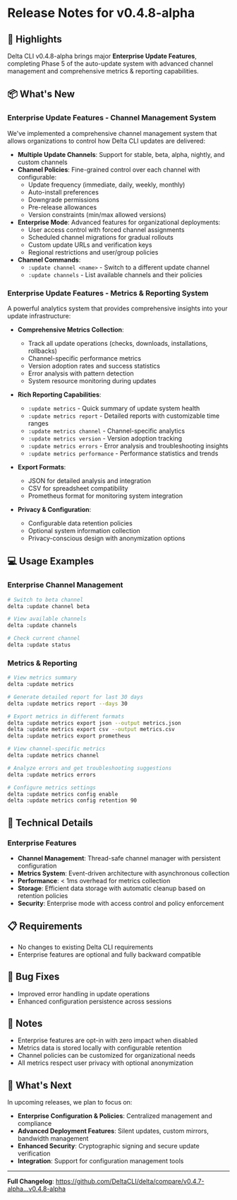 # Release Notes for v0.4.8-alpha

## 🚀 Highlights

Delta CLI v0.4.8-alpha brings major **Enterprise Update Features**, completing Phase 5 of the auto-update system with advanced channel management and comprehensive metrics & reporting capabilities.

## 📦 What's New

### Enterprise Update Features - Channel Management System

We've implemented a comprehensive channel management system that allows organizations to control how Delta CLI updates are delivered:

- **Multiple Update Channels**: Support for stable, beta, alpha, nightly, and custom channels
- **Channel Policies**: Fine-grained control over each channel with configurable:
  - Update frequency (immediate, daily, weekly, monthly)
  - Auto-install preferences
  - Downgrade permissions
  - Pre-release allowances
  - Version constraints (min/max allowed versions)
- **Enterprise Mode**: Advanced features for organizational deployments:
  - User access control with forced channel assignments
  - Scheduled channel migrations for gradual rollouts
  - Custom update URLs and verification keys
  - Regional restrictions and user/group policies
- **Channel Commands**:
  - `:update channel <name>` - Switch to a different update channel
  - `:update channels` - List available channels and their policies

### Enterprise Update Features - Metrics & Reporting System

A powerful analytics system that provides comprehensive insights into your update infrastructure:

- **Comprehensive Metrics Collection**:
  - Track all update operations (checks, downloads, installations, rollbacks)
  - Channel-specific performance metrics
  - Version adoption rates and success statistics
  - Error analysis with pattern detection
  - System resource monitoring during updates

- **Rich Reporting Capabilities**:
  - `:update metrics` - Quick summary of update system health
  - `:update metrics report` - Detailed reports with customizable time ranges
  - `:update metrics channel` - Channel-specific analytics
  - `:update metrics version` - Version adoption tracking
  - `:update metrics errors` - Error analysis and troubleshooting insights
  - `:update metrics performance` - Performance statistics and trends

- **Export Formats**:
  - JSON for detailed analysis and integration
  - CSV for spreadsheet compatibility
  - Prometheus format for monitoring system integration

- **Privacy & Configuration**:
  - Configurable data retention policies
  - Optional system information collection
  - Privacy-conscious design with anonymization options


## 💻 Usage Examples

### Enterprise Channel Management
```bash
# Switch to beta channel
delta :update channel beta

# View available channels
delta :update channels

# Check current channel
delta :update status
```

### Metrics & Reporting
```bash
# View metrics summary
delta :update metrics

# Generate detailed report for last 30 days
delta :update metrics report --days 30

# Export metrics in different formats
delta :update metrics export json --output metrics.json
delta :update metrics export csv --output metrics.csv
delta :update metrics export prometheus

# View channel-specific metrics
delta :update metrics channel

# Analyze errors and get troubleshooting suggestions
delta :update metrics errors

# Configure metrics settings
delta :update metrics config enable
delta :update metrics config retention 90
```


## 🔧 Technical Details

### Enterprise Features
- **Channel Management**: Thread-safe channel manager with persistent configuration
- **Metrics System**: Event-driven architecture with asynchronous collection
- **Performance**: < 1ms overhead for metrics collection
- **Storage**: Efficient data storage with automatic cleanup based on retention policies
- **Security**: Enterprise mode with access control and policy enforcement

## 📋 Requirements

- No changes to existing Delta CLI requirements
- Enterprise features are optional and fully backward compatible

## 🐛 Bug Fixes

- Improved error handling in update operations
- Enhanced configuration persistence across sessions

## 📝 Notes

- Enterprise features are opt-in with zero impact when disabled
- Metrics data is stored locally with configurable retention
- Channel policies can be customized for organizational needs
- All metrics respect user privacy with optional anonymization

## 🔮 What's Next

In upcoming releases, we plan to focus on:
- **Enterprise Configuration & Policies**: Centralized management and compliance
- **Advanced Deployment Features**: Silent updates, custom mirrors, bandwidth management
- **Enhanced Security**: Cryptographic signing and secure update verification
- **Integration**: Support for configuration management tools

---

**Full Changelog**: https://github.com/DeltaCLI/delta/compare/v0.4.7-alpha...v0.4.8-alpha